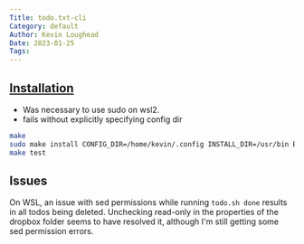 ```yaml
---
Title: todo.txt-cli
Category: default
Author: Kevin Loughead
Date: 2023-01-25
Tags:
---
```


## [Installation](https://github.com/todotxt/todo.txt-cli)

- Was necessary to use sudo on wsl2.
- fails without explicitly specifying config dir

```bash
make
sudo make install CONFIG_DIR=/home/kevin/.config INSTALL_DIR=/usr/bin BASH_COMPLETION=/usr/share/bash-completion/completions
make test
```

## Issues

On WSL, an issue with sed permissions while running `todo.sh done` results in all todos being deleted. Unchecking read-only in the properties of the dropbox folder seems to have resolved it, although I'm still getting some sed permission errors.
